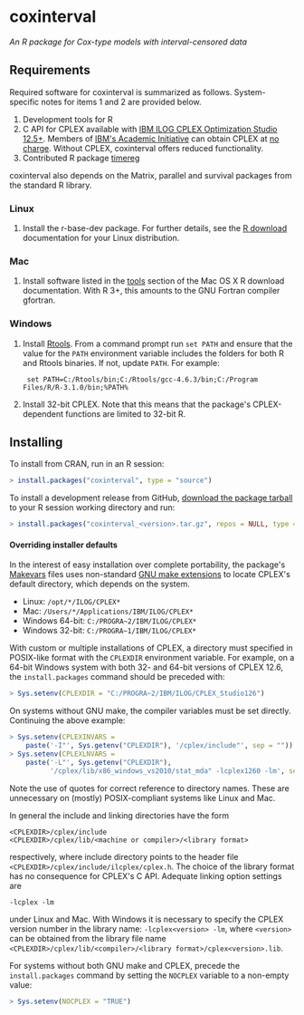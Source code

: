 # coxinterval

*An R package for Cox-type models with interval-censored data*

## Requirements

Required software for coxinterval is summarized as follows. System-specific notes for items 1 and 2 are provided below.

1. Development tools for R
2. C API for CPLEX available with [IBM ILOG CPLEX Optimization Studio 12.5+](http://www-01.ibm.com/software/commerce/optimization/cplex-optimizer/). Members of [IBM's Academic Initiative](http://www-304.ibm.com/ibm/university/academic/pub/page/academic_initiative) can obtain CPLEX at [no charge](https://www.ibm.com/developerworks/community/blogs/jfp/entry/cplex_studio_in_ibm_academic_initiative?lang=en). Without CPLEX, coxinterval offers reduced functionality.
3. Contributed R package [timereg](http://cran.r-project.org/web/packages/timereg/index.html)

coxinterval also depends on the Matrix, parallel and survival packages from the standard R library.

### Linux

1. Install the r-base-dev package. For further details, see the [R download](http://cran.r-project.org/bin/linux/) documentation for your Linux distribution.

### Mac

1. Install software listed in the [tools](http://cran.r-project.org/bin/macosx/tools) section of the Mac OS X R download documentation. With R 3+, this amounts to the GNU Fortran compiler gfortran.

### Windows

1. Install [Rtools](http://cran.r-project.org/bin/windows/Rtools/). From a command prompt run `set PATH` and ensure that the value for the `PATH` environment variable includes the folders for both R and Rtools binaries. If not, update `PATH`. For example:

   ```shell
    set PATH=C:/Rtools/bin;C:/Rtools/gcc-4.6.3/bin;C:/Program Files/R/R-3.1.0/bin;%PATH%
   ```
2. Install 32-bit CPLEX. Note that this means that the package's CPLEX-dependent functions are limited to 32-bit R.

## Installing

To install from CRAN, run in an R session:

```R
> install.packages("coxinterval", type = "source")
```

To install a development release from GitHub, [download the package tarball](https://github.com/aboruvka/coxinterval/releases) to your R session working directory and run:

```R
> install.packages("coxinterval_<version>.tar.gz", repos = NULL, type = "source")
```

#### Overriding installer defaults

In the interest of easy installation over complete portability, the package's [Makevars](http://cran.r-project.org/doc/manuals/r-release/R-exts.html#Using-Makevars) files uses non-standard [GNU make extensions](http://cran.r-project.org/doc/manuals/r-release/R-exts.html#Writing-portable-packages) to locate CPLEX's default directory, which depends on the system.

- Linux: `/opt/*/ILOG/CPLEX*`
- Mac: `/Users/*/Applications/IBM/ILOG/CPLEX*`
- Windows 64-bit: `C:/PROGRA~2/IBM/ILOG/CPLEX*`
- Windows 32-bit: `C:/PROGRA~1/IBM/ILOG/CPLEX*`

With custom or multiple installations of CPLEX, a directory must specified in POSIX-like format with the `CPLEXDIR` environment variable. For example, on a 64-bit Windows system with both 32- and 64-bit versions of CPLEX 12.6, the `install.packages` command should be preceded with:

```R
> Sys.setenv(CPLEXDIR = "C:/PROGRA~2/IBM/ILOG/CPLEX_Studio126")
```

On systems without GNU make, the compiler variables must be set directly. Continuing the above example:

```R
> Sys.setenv(CPLEXINVARS =
    paste('-I"', Sys.getenv("CPLEXDIR"), '/cplex/include"', sep = ""))
> Sys.setenv(CPLEXLNVARS =
    paste('-L"', Sys.getenv("CPLEXDIR"),
          '/cplex/lib/x86_windows_vs2010/stat_mda" -lcplex1260 -lm', sep = ""))
```

Note the use of quotes for correct reference to directory names. These are unnecessary on (mostly) POSIX-compliant systems like Linux and Mac.

In general the include and linking directories have the form

```
<CPLEXDIR>/cplex/include
<CPLEXDIR>/cplex/lib/<machine or compiler>/<library format>
```

respectively, where include directory points to the header file `<CPLEXDIR>/cplex/include/ilcplex/cplex.h`. The choice of the library format has no consequence for CPLEX's C API. Adequate linking option settings are

```
-lcplex -lm
```

under Linux and Mac. With Windows it is necessary to specify the CPLEX version number in the library name: `-lcplex<version> -lm`, where `<version>` can be obtained from the library file name `<CPLEXDIR>/cplex/lib/<compiler>/<library format>/cplex<version>.lib`.

For systems without both GNU make and CPLEX, precede the `install.packages` command by setting the `NOCPLEX` variable to a non-empty value:

```R
> Sys.setenv(NOCPLEX = "TRUE")
```
